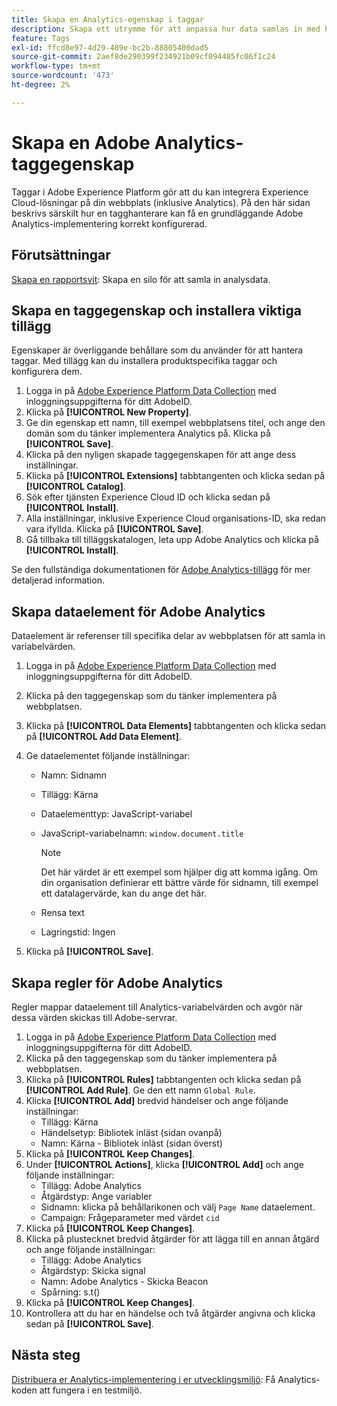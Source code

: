 ```yaml
---
title: Skapa en Analytics-egenskap i taggar
description: Skapa ett utrymme för att anpassa hur data samlas in med hjälp av taggar.
feature: Tags
exl-id: ffcd8e97-4d29-489e-bc2b-88805400dad5
source-git-commit: 2aef8de290399f234921b09cf094485fc06f1c24
workflow-type: tm+mt
source-wordcount: '473'
ht-degree: 2%

---
```


# Skapa en Adobe Analytics-taggegenskap

Taggar i Adobe Experience Platform gör att du kan integrera Experience Cloud-lösningar på din webbplats (inklusive Analytics). På den här sidan beskrivs särskilt hur en tagghanterare kan få en grundläggande Adobe Analytics-implementering korrekt konfigurerad.

## Förutsättningar

[Skapa en rapportsvit](/help/admin/admin/c-manage-report-suites/c-new-report-suite/t-create-a-report-suite.md): Skapa en silo för att samla in analysdata.

## Skapa en taggegenskap och installera viktiga tillägg

Egenskaper är överliggande behållare som du använder för att hantera taggar. Med tillägg kan du installera produktspecifika taggar och konfigurera dem.

1. Logga in på [Adobe Experience Platform Data Collection](https://experience.adobe.com/data-collection) med inloggningsuppgifterna för ditt AdobeID.
1. Klicka på **[!UICONTROL New Property]**.
1. Ge din egenskap ett namn, till exempel webbplatsens titel, och ange den domän som du tänker implementera Analytics på. Klicka på **[!UICONTROL Save]**.
1. Klicka på den nyligen skapade taggegenskapen för att ange dess inställningar.
1. Klicka på **[!UICONTROL Extensions]** tabbtangenten och klicka sedan på **[!UICONTROL Catalog]**.
1. Sök efter tjänsten Experience Cloud ID och klicka sedan på **[!UICONTROL Install]**.
1. Alla inställningar, inklusive Experience Cloud organisations-ID, ska redan vara ifyllda. Klicka på **[!UICONTROL Save]**.
1. Gå tillbaka till tilläggskatalogen, leta upp Adobe Analytics och klicka på **[!UICONTROL Install]**.

Se den fullständiga dokumentationen för [Adobe Analytics-tillägg](https://experienceleague.adobe.com/docs/experience-platform/tags/extensions/adobe/analytics/overview.html) för mer detaljerad information.

## Skapa dataelement för Adobe Analytics

Dataelement är referenser till specifika delar av webbplatsen för att samla in variabelvärden.

1. Logga in på [Adobe Experience Platform Data Collection](https://experience.adobe.com/data-collection) med inloggningsuppgifterna för ditt AdobeID.
1. Klicka på den taggegenskap som du tänker implementera på webbplatsen.
1. Klicka på **[!UICONTROL Data Elements]** tabbtangenten och klicka sedan på **[!UICONTROL Add Data Element]**.
1. Ge dataelementet följande inställningar:

   * Namn: Sidnamn
   * Tillägg: Kärna
   * Dataelementtyp: JavaScript-variabel
   * JavaScript-variabelnamn: `window.document.title`

     >[!NOTE]
     >
     >Det här värdet är ett exempel som hjälper dig att komma igång. Om din organisation definierar ett bättre värde för sidnamn, till exempel ett datalagervärde, kan du ange det här.
   * Rensa text
   * Lagringstid: Ingen
1. Klicka på **[!UICONTROL Save]**.

## Skapa regler för Adobe Analytics

Regler mappar dataelement till Analytics-variabelvärden och avgör när dessa värden skickas till Adobe-servrar.

1. Logga in på [Adobe Experience Platform Data Collection](https://experience.adobe.com/data-collection) med inloggningsuppgifterna för ditt AdobeID.
1. Klicka på den taggegenskap som du tänker implementera på webbplatsen.
1. Klicka på **[!UICONTROL Rules]** tabbtangenten och klicka sedan på **[!UICONTROL Add Rule]**. Ge den ett namn `Global Rule`.
1. Klicka **[!UICONTROL Add]** bredvid händelser och ange följande inställningar:
   * Tillägg: Kärna
   * Händelsetyp: Bibliotek inläst (sidan ovanpå)
   * Namn: Kärna - Bibliotek inläst (sidan överst)
1. Klicka på **[!UICONTROL Keep Changes]**.
1. Under **[!UICONTROL Actions]**, klicka **[!UICONTROL Add]** och ange följande inställningar:
   * Tillägg: Adobe Analytics
   * Åtgärdstyp: Ange variabler
   * Sidnamn: klicka på behållarikonen och välj `Page Name` dataelement.
   * Campaign: Frågeparameter med värdet `cid`
1. Klicka på **[!UICONTROL Keep Changes]**.
1. Klicka på plustecknet bredvid åtgärder för att lägga till en annan åtgärd och ange följande inställningar:
   * Tillägg: Adobe Analytics
   * Åtgärdstyp: Skicka signal
   * Namn: Adobe Analytics - Skicka Beacon
   * Spårning: s.t()
1. Klicka på **[!UICONTROL Keep Changes]**.
1. Kontrollera att du har en händelse och två åtgärder angivna och klicka sedan på **[!UICONTROL Save]**.

## Nästa steg

[Distribuera er Analytics-implementering i er utvecklingsmiljö](deploy-dev.md): Få Analytics-koden att fungera i en testmiljö.
